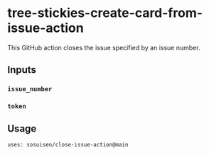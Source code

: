 # tree-stickies-create-card-from-issue-action

This GitHub action closes the issue specified by an issue number.

## Inputs

### `issue_number`
### `token`

## Usage

```
uses: sosuisen/close-issue-action@main
```


